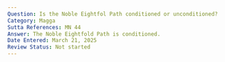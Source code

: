 ```yaml
---
Question: Is the Noble Eightfol Path conditioned or unconditioned?
Category: Magga
Sutta References: MN 44
Answer: The Noble Eightfold Path is conditioned.
Date Entered: March 21, 2025
Review Status: Not started
---
```

